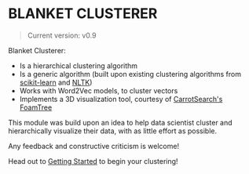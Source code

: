 # BLANKET CLUSTERER
> Current version: v0.9

Blanket Clusterer:
-   Is a hierarchical clustering algorithm
-   Is a generic algorithm (built upon existing clustering algorithms from [scikit-learn](https://scikit-learn.org/stable/)
 and [NLTK](https://www.nltk.org/))
-   Works with Word2Vec models, to cluster vectors
-   Implements a 3D visualization tool, courtesy of [CarrotSearch's](https://carrotsearch.com/) [FoamTree](https://get.carrotsearch.com/foamtree/demo/)

This module was build upon an idea to help data scientist cluster and hierarchically visualize their data, with as little
effort as possible.

Any feedback and constructive criticism is welcome!

Head out to [Getting Started](getting-started/getting-started.md) to begin your clustering!